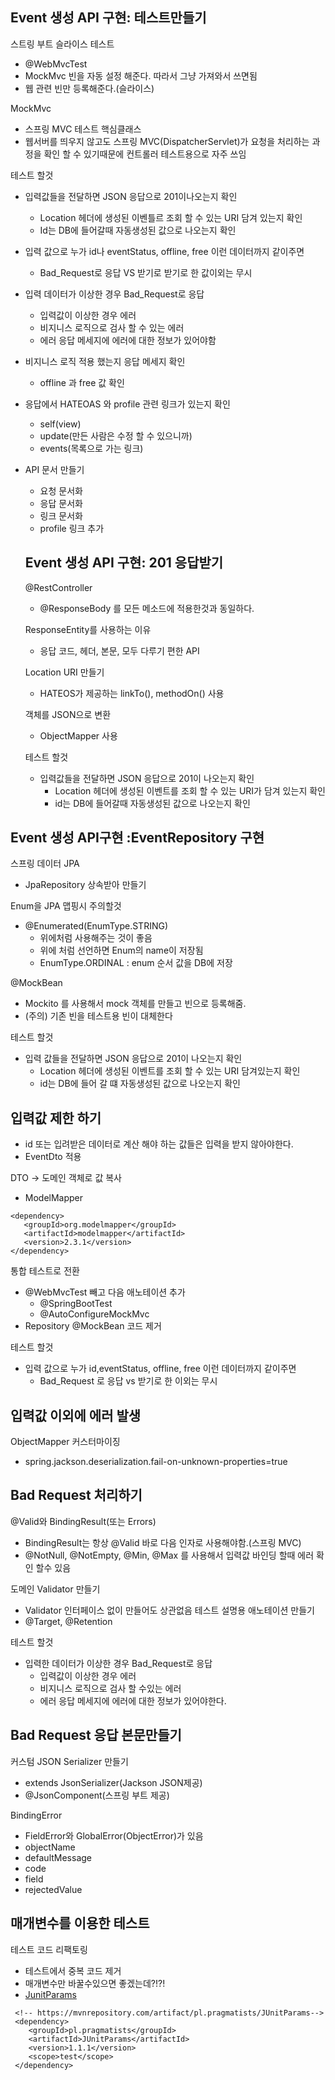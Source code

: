 ## Event 생성 API 구현: 테스트만들기 
스트링 부트 슬라이스 테스트
- @WebMvcTest
 - MockMvc 빈을 자동 설정 해준다. 따라서 그냥 가져와서 쓰면됨
 - 웹 관련 빈만 등록해준다.(슬라이스)
 
 MockMvc
 - 스프링 MVC 테스트 핵심클래스
 - 웹서버를 띄우지 않고도 스프링 MVC(DispatcherServlet)가 요청을 처리하는 과정을 확인 할 수 있기때문에 컨트롤러 테스트용으로 자주 쓰임
 
 테스트 할것
 - 입력값들을 전달하면 JSON 응답으로 201이나오는지 확인
     - Location 헤더에 생성된 이벤틀르 조회 할 수 있는 URI 담겨 있는지 확인
     - Id는 DB에 들어갈때 자동생성된 값으로 나오는지 확인
- 입력 값으로 누가 id나 eventStatus, offline, free 이런 데이터까지 같이주면
    - Bad_Request로 응답 VS 받기로 받기로 한 값이외는 무시
- 입력 데이터가 이상한 경우 Bad_Request로 응답
    - 입력값이 이상한 경우 에러
    - 비지니스 로직으로 검사 할 수 있는 에러
    - 에러 응답 메세지에 에러에 대한 정보가 있어야함
- 비지니스 로직 적용 했는지 응답 메세지 확인
    -  offline 과 free 값 확인
- 응답에서 HATEOAS 와 profile 관련 링크가 있는지 확인
    - self(view)
    - update(만든 사람은 수정 할 수 있으니까)
    - events(목록으로 가는 링크)
- API 문서 만들기 
    - 요청 문서화
    - 응답 문서화
    - 링크 문서화
    - profile 링크 추가    
    
  ## Event 생성 API 구현: 201 응답받기
  @RestController
  - @ResponseBody 를 모든 메소드에 적용한것과 동일하다.
  
  ResponseEntity를 사용하는 이유
  - 응답 코드, 헤더, 본문, 모두 다루기 편한 API
  
  Location URI 만들기  
  - HATEOS가 제공하는 linkTo(), methodOn() 사용
  
  객체를 JSON으로 변환
  - ObjectMapper 사용
  
  테스트 할것 
  - 입력값들을 전달하면 JSON 응답으로 201이 나오는지 확인
    - Location 헤더에 생성된 이벤트를 조회 할 수 있는 URI가 담겨 있는지 확인
    - id는 DB에 들어갈때 자동생성된 값으로 나오는지 확인
  
 ## Event 생성 API구현 :EventRepository 구현
 스프링 데이터 JPA
 - JpaRepository 상속받아 만들기
 
 Enum을 JPA 맵핑시 주의할것
 - @Enumerated(EnumType.STRING) 
   - 위에처럼 사용해주는 것이 좋음
   - 위에 처럼 선언하면 Enum의 name이 저장됨
   - EnumType.ORDINAL : enum 순서 값을 DB에 저장
 
 @MockBean
 - Mockito 를 사용해서 mock 객체를 만들고 빈으로 등록해줌.
 - (주의) 기존 빈을 테스트용 빈이 대체한다
 
 테스트 할것 
 - 입력 값들을 전달하면 JSON 응답으로 201이 나오는지 확인
    - Location 헤더에 생성된 이벤트를 조회 할 수 있는 URI 담겨있는지 확인
    - id는 DB에 들어 갈 떄 자동생성된 값으로 나오는지 확인
  
 ## 입력값 제한 하기
 - id 또는 입려받은 데이터로 계산 해야 하는 값들은 입력을 받지 않아야한다.
 - EventDto 적용
 
 DTO -> 도메인 객체로 값 복사
 - ModelMapper
 ~~~    
<dependency>
    <groupId>org.modelmapper</groupId>
    <artifactId>modelmapper</artifactId>
    <version>2.3.1</version> 
</dependency>
 ~~~
 
 통합 테스트로 전환
 - @WebMvcTest 빼고 다음 애노테이션 추가
    - @SpringBootTest
    - @AutoConfigureMockMvc
 - Repository @MockBean 코드 제거 
 
 테스트 할것 
  - 입력 값으로 누가 id,eventStatus, offline, free 이런 데이터까지 같이주면
    - Bad_Request 로 응답 vs 받기로 한 이외는 무시
    
 ## 입력값 이외에 에러 발생
 ObjectMapper 커스터마이징
 - spring.jackson.deserialization.fail-on-unknown-properties=true
 
## Bad Request 처리하기
@Valid와 BindingResult(또는 Errors)
- BindingResult는 항상 @Valid 바로 다음 인자로 사용해야함.(스프링 MVC)
- @NotNull, @NotEmpty, @Min, @Max 를 사용해서 입력값 바인딩 할때 에러 확인 할수 있음

도메인 Validator 만들기
- Validator 인터페이스 없이 만들어도 상관없음
테스트 설명용 애노테이션 만들기
- @Target, @Retention

테스트 할것 
- 입력한 데이터가 이상한 경우 Bad_Request로 응답
    - 입력값이 이상한 경우 에러
    - 비지니스 로직으로 검사 할 수있는 에러
    - 에러 응답 메세지에 에러에 대한 정보가 있어야한다.
  
 ## Bad Request 응답 본문만들기
 커스텀 JSON Serializer 만들기
 - extends JsonSerializer<T>(Jackson JSON제공)
 - @JsonComponent(스프링 부트 제공)
 
 BindingError
 - FieldError와 GlobalError(ObjectError)가 있음
 - objectName
 - defaultMessage
 - code
 - field
 - rejectedValue
 
## 매개변수를 이용한 테스트
테스트 코드 리팩토링
- 테스트에서 중복 코드 제거
- 매개변수만 바꿀수있으면 좋겠는데?!?!
- [JunitParams](​https://github.com/Pragmatists/JUnitParams)

~~~
 <!-- https://mvnrepository.com/artifact/pl.pragmatists/JUnitParams--> 
 <dependency>
    <groupId>pl.pragmatists</groupId>
    <artifactId>JUnitParams</artifactId>
    <version>1.1.1</version>
    <scope>test</scope>
 </dependency>
~~~
 
   